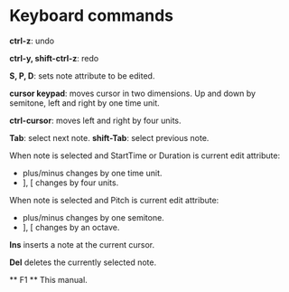 # Keyboard commands

**ctrl-z**: undo

**ctrl-y, shift-ctrl-z**: redo

**S, P, D**: sets note attribute to be edited.

**cursor keypad**: moves cursor in two dimensions. Up and down by semitone, left and right by one time unit.

**ctrl-cursor**: moves left and right by four units.

**Tab**: select next note.
**shift-Tab**: select previous note.

When note is selected and StartTime or Duration is current edit attribute:

* plus/minus changes by one time unit.
* ], [ changes by four units.

When note is selected and Pitch is current edit attribute:

* plus/minus changes by one semitone.
* ], [ changes by an octave.

**Ins** inserts a note at the current cursor.

**Del** deletes the currently selected note.

** F1 ** This manual.
